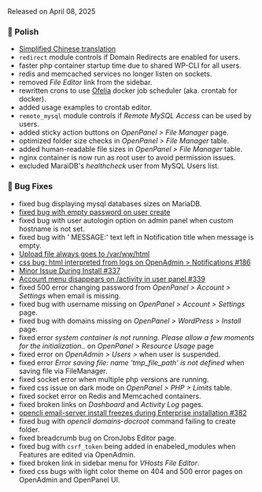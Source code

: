 Released on April 08, 2025

### 💅 Polish
- [ Simplified Chinese translation](https://github.com/stefanpejcic/openpanel-translations)
- `redirect` module controls if Domain Redirects are enabled for users.
- faster php container startup time due to shared WP-CLI for all users.
- redis and memcached services no longer listen on sockets.
- removed *File Editor* link from the sidebar.
- rewritten crons to use [Ofelia](https://github.com/mcuadros/ofelia/blob/master/docs/jobs.md#job-exec) docker job scheduler (aka. crontab for docker).
- added usage examples to crontab editor.
- `remote_mysql` module controls if *Remote MySQL Access* can be used by users.
- added sticky action buttons on *OpenPanel > File Manager* page.
- optimized folder size checks in *OpenPanel > File Manager* table.
- added human-readable file sizes in *OpenPanel > File Manager* table.
- nginx container is now run as root user to avoid permission issues.
- excluded MaraiDB's *healthcheck* user from MySQL Users list.

### 🐛 Bug Fixes
- fixed bug displaying mysql databases sizes on MariaDB.
- [fixed bug with empty password on user create](https://community.openpanel.org/d/148-cannot-login-with-new-created-user)
- fixed bug with user autologin option on admin panel when custom hostname is not set.
- fixed bug with ' MESSAGE:' text left in Notification title when message is empty.
- [Upload file always goes to /var/ww/html](https://community.openpanel.org/d/147-upload-file-always-goes-to-varwwhtml)
- [css bug: html interpreted from logs on OpenAdmin > Notifications #186](https://github.com/stefanpejcic/OpenPanel/issues/186)
- [Minor Issue During Install #337](https://github.com/stefanpejcic/OpenPanel/issues/337)
- [Account menu disappears on /activity in user panel #339](https://github.com/stefanpejcic/OpenPanel/issues/339)
- fixed 500 error changing password from *OpenPanel > Account > Settings* when email is missing.
- fixed bug with username missing on *OpenPanel > Account > Settings* page.
- fixed bug with domains missing on *OpenPanel > WordPress > Install* page.
- fixed error *system container is not running. Please allow a few moments for the initialization..* on *OpenPanel > Resource Usage* page
- fixed error on *OpenAdmin > Users >* when user is suspended.
- fixed error *Error saving file: name 'tmp_file_path' is not defined* when saving file via FileManager.
- fixed socket error when multiple php versions are running.
- fixed css issue on dark mode on *OpenPanel > PHP > Limits* table.
- fixed socket error on Redis and Memcached containers.
- fixed broken links on *Dashboard* and *Activity Log* pages.
- [opencli email-server install freezes during Enterprise installation #382](https://github.com/stefanpejcic/OpenPanel/issues/382)
- fixed bug with *opencli domains-docroot* command failing to create folder.
- fixed breadcrumb bug on CronJobs Editor page.
- fixed bug with `csrf_token` being added in enabeled_modules when Features are edited via OpenAdmin.
- fixed broken link in sidebar menu for *VHosts File Editor*.
- fixed css bugs with light color theme on 404 and 500 error pages on OpenAdmin and OpenPanel UI.
